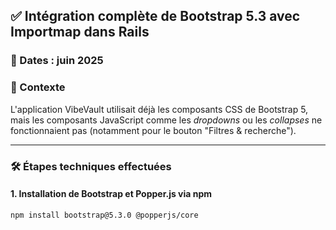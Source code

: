 ## ✅ Intégration complète de Bootstrap 5.3 avec Importmap dans Rails

### 📅 Dates : juin 2025

### 🔧 Contexte
L'application VibeVault utilisait déjà les composants CSS de Bootstrap 5, mais les composants JavaScript comme les *dropdowns* ou les *collapses* ne fonctionnaient pas (notamment pour le bouton "Filtres & recherche").

---

### 🛠️ Étapes techniques effectuées

#### 1. Installation de Bootstrap et Popper.js via npm
```bash
npm install bootstrap@5.3.0 @popperjs/core
